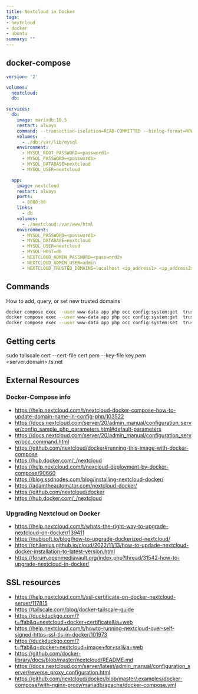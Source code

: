 ```yaml
---
title: Nextcloud in Docker
tags: 
- nextcloud
- docker
- ubuntu
summary: ""
---
```


## docker-compose

```yaml
version: '2'

volumes:
  nextcloud:
  db:

services:
  db:
    image: mariadb:10.5
    restart: always
    command: --transaction-isolation=READ-COMMITTED --binlog-format=ROW
    volumes:
      - ./db:/var/lib/mysql
    environment:
      - MYSQL_ROOT_PASSWORD=<password1>
      - MYSQL_PASSWORD=<password1>
      - MYSQL_DATABASE=nextcloud
      - MYSQL_USER=nextcloud

  app:
    image: nextcloud
    restart: always
    ports:
      - 8080:80
    links:
      - db
    volumes:
      - ./nextcloud:/var/www/html
    environment:
      - MYSQL_PASSWORD=<password1>
      - MYSQL_DATABASE=nextcloud
      - MYSQL_USER=nextcloud
      - MYSQL_HOST=db
      - NEXTCLOUD_ADMIN_PASSWORD=<password2>
      - NEXTCLOUD_ADMIN_USER=admin
      - NEXTCLOUD_TRUSTED_DOMAINS=localhost <ip_address1> <ip_address2> <hostname1> <hostname2>

```

## Commands

How to add, query, or set new trusted domains

```bash
docker compose exec --user www-data app php occ config:system:get  trusted_domains
docker compose exec --user www-data app php occ config:system:get  trusted_domains 0
docker compose exec --user www-data app php occ config:system:set  trusted_domains 4 --value=<hostnameorip>
```

## Getting certs

sudo tailscale cert --cert-file cert.pem --key-file key.pem <server.domain>.ts.net


## External Resources 

### Docker-Compose info

* <https://help.nextcloud.com/t/nextcloud-docker-compose-how-to-update-domain-name-in-config-php/103522>
* <https://docs.nextcloud.com/server/20/admin_manual/configuration_server/config_sample_php_parameters.html#default-parameters>
* <https://docs.nextcloud.com/server/20/admin_manual/configuration_server/occ_command.html>
* <https://github.com/nextcloud/docker#running-this-image-with-docker-compose>
* <https://hub.docker.com/_/nextcloud>
* <https://help.nextcloud.com/t/nexcloud-deployment-by-docker-compose/90660>
* <https://blog.ssdnodes.com/blog/installing-nextcloud-docker/>
* <https://adamtheautomator.com/nextcloud-docker/>
* <https://github.com/nextcloud/docker>
* <https://hub.docker.com/_/nextcloud>


### Upgrading Nextcloud on Docker

* <https://help.nextcloud.com/t/whats-the-right-way-to-upgrade-nextcloud-on-docker/139411>
* <https://nubisoft.io/blog/how-to-upgrade-dockerized-nextcloud/>
* <https://philenius.github.io/cloud/2022/11/13/how-to-updade-nextcloud-docker-installation-to-latest-version.html>
* <https://forum.openmediavault.org/index.php?thread/31542-how-to-upgrade-nextcloud-in-docker/>

## SSL resources

- <https://help.nextcloud.com/t/ssl-certificate-on-docker-nextcloud-server/117815>
- <https://tailscale.com/blog/docker-tailscale-guide>
- <https://duckduckgo.com/?t=ffab&q=nextcloud+docker+certificate&ia=web>
- <https://help.nextcloud.com/t/howto-running-nextcloud-over-self-signed-https-ssl-tls-in-docker/101973>
- <https://duckduckgo.com/?t=ffab&q=docker+nextcloud+image+for+ssl&ia=web>
- <https://github.com/docker-library/docs/blob/master/nextcloud/README.md>
- <https://docs.nextcloud.com/server/latest/admin_manual/configuration_server/reverse_proxy_configuration.html>
- <https://github.com/nextcloud/docker/blob/master/.examples/docker-compose/with-nginx-proxy/mariadb/apache/docker-compose.yml>